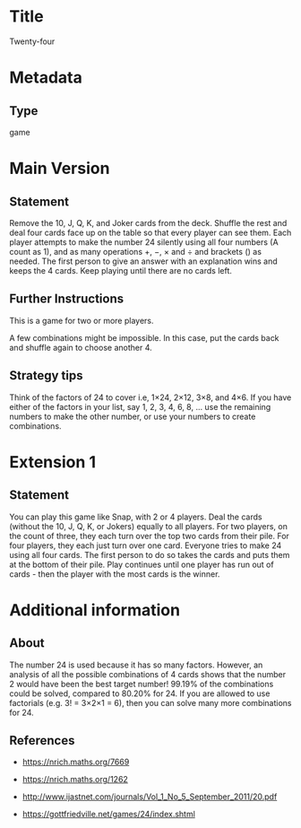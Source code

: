 # Title

Twenty-four

# Metadata

## Type

game

# Main Version

## Statement

Remove the 10, J, Q, K, and Joker cards from the deck. Shuffle the rest and deal four cards face up on the table so that every player can see them. Each player attempts to make the number 24 silently using all four numbers (A count as 1), and as many operations +, −, × and ÷ and brackets () as needed. The first person to give an answer with an explanation wins and keeps the 4 cards. Keep playing until there are no cards left.

## Further Instructions

This is a game for two or more players. 

A few combinations might be impossible. In this case, put the cards back and shuffle again to choose another 4. 

## Strategy tips

Think of the factors of 24 to cover i.e, 1×24, 2×12, 3×8, and 4×6. If you have either of the factors in your list, say 1, 2, 3, 4, 6, 8, …  use the remaining numbers to make the other number, or use your numbers to create combinations.

# Extension 1

## Statement

You can play this game like Snap, with 2 or 4 players. Deal the cards (without the 10, J, Q, K, or Jokers) equally to all players. For two players, on the count of three, they each turn over the top two cards from their pile. For four players, they each just turn over one card. Everyone tries to make 24 using all four cards. The first person to do so takes the cards and puts them at the bottom of their pile. Play continues until one player has run out of cards - then the player with the most cards is the winner.

# Additional information

## About

The number 24 is used because it has so many factors. However, an analysis of all the possible combinations of 4 cards shows that the number 2 would have been the best target number! 99.19% of the combinations could be solved, compared to 80.20% for 24. If you are allowed to use factorials (e.g. 3! = 3×2×1 = 6), then you can solve many more combinations for 24.

## References

* https://nrich.maths.org/7669

* https://nrich.maths.org/1262

* http://www.ijastnet.com/journals/Vol_1_No_5_September_2011/20.pdf

* https://gottfriedville.net/games/24/index.shtml

